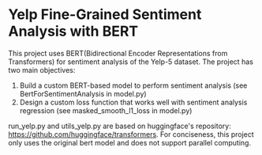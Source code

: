 # Yelp Fine-Grained Sentiment Analysis with BERT
This project uses BERT(Bidirectional Encoder Representations from Transformers) for sentiment analysis of the Yelp-5 
dataset. The project has two main objectives:

1. Build a custom BERT-based model to perform sentiment analysis (see BertForSentimentAnalysis in model.py)
2. Design a custom loss function that works well with sentiment analysis regression (see masked_smooth_l1_loss in 
model.py)

run_yelp.py and utils_yelp.py are based on huggingface's repository: https://github.com/huggingface/transformers. 
For conciseness, this project only uses the original bert model and does not support parallel computing.
